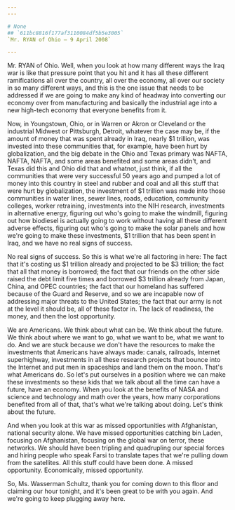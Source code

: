 ```yaml
---
---

# None
## `611bc8816f177af3110084df5b5e3005`
`Mr. RYAN of Ohio — 9 April 2008`

---
```



Mr. RYAN of Ohio. Well, when you look at how many different ways the 
Iraq war is like that pressure point that you hit and it has all these 
different ramifications all over the country, all over the economy, all 
over our society in so many different ways, and this is the one issue 
that needs to be addressed if we are going to make any kind of headway 
into converting our economy over from manufacturing and basically the 
industrial age into a new high-tech economy that everyone benefits from 
it.

Now, in Youngstown, Ohio, or in Warren or Akron or Cleveland or the 
industrial Midwest or Pittsburgh, Detroit, whatever the case may be, if 
the amount of money that was spent already in Iraq, nearly $1 trillion, 
was invested into these communities that, for example, have been hurt 
by globalization, and the big debate in the Ohio and Texas primary was 
NAFTA, NAFTA, NAFTA, and some areas benefited and some areas didn't, 
and Texas did this and Ohio did that and whatnot, just think, if all 
the communities that were very successful 50 years ago and pumped a lot 
of money into this country in steel and rubber and coal and all this 
stuff that were hurt by globalization, the investment of $1 trillion 
was made into those communities in water lines, sewer lines, roads, 
education, community colleges, worker retraining, investments into the 
NIH research, investments in alternative energy, figuring out who's 
going to make the windmill, figuring out how biodiesel is actually 
going to work without having all these different adverse effects, 
figuring out who's going to make the solar panels and how we're going 
to make these investments, $1 trillion that has been spent in Iraq, and 
we have no real signs of success.



No real signs of success. So this is what we're all factoring in 
here: The fact that it's costing us $1 trillion already and projected 
to be $3 trillion; the fact that all that money is borrowed; the fact 
that our friends on the other side raised the debt limit five times and 
borrowed $3 trillion already from Japan, China, and OPEC countries; the 
fact that our homeland has suffered because of the Guard and Reserve, 
and so we are incapable now of addressing major threats to the United 
States; the fact that our army is not at the level it should be, all of 
these factor in. The lack of readiness, the money, and then the lost 
opportunity.

We are Americans. We think about what can be. We think about the 
future. We think about where we want to go, what we want to be, what we 
want to do. And we are stuck because we don't have the resources to 
make the investments that Americans have always made: canals, 
railroads, Internet superhighway, investments in all these research 
projects that bounce into the Internet and put men in spaceships and 
land them on the moon. That's what Americans do. So let's put ourselves 
in a position where we can make these investments so these kids that we 
talk about all the time can have a future, have an economy. When you 
look at the benefits of NASA and science and technology and math over 
the years, how many corporations benefited from all of that, that's 
what we're talking about doing. Let's think about the future.

And when you look at this war as missed opportunities with 
Afghanistan, national security alone. We have missed opportunities 
catching bin Laden, focusing on Afghanistan, focusing on the global war 
on terror, these networks. We should have been tripling and quadrupling 
our special forces and hiring people who speak Farsi to translate tapes 
that we're pulling down from the satellites. All this stuff could have 
been done. A missed opportunity. Economically, missed opportunity.

So, Ms. Wasserman Schultz, thank you for coming down to this floor 
and claiming our hour tonight, and it's been great to be with you 
again. And we're going to keep plugging away here.